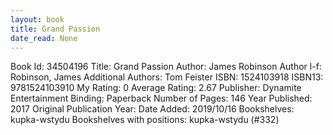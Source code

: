 ```yaml
---
layout: book
title: Grand Passion
date_read: None
---
```


Book Id: 34504196
Title: Grand Passion
Author: James Robinson
Author l-f: Robinson, James
Additional Authors: Tom Feister
ISBN: 1524103918
ISBN13: 9781524103910
My Rating: 0
Average Rating: 2.67
Publisher: Dynamite Entertainment
Binding: Paperback
Number of Pages: 146
Year Published: 2017
Original Publication Year: 
Date Added: 2019/10/16
Bookshelves: kupka-wstydu
Bookshelves with positions: kupka-wstydu (#332)

